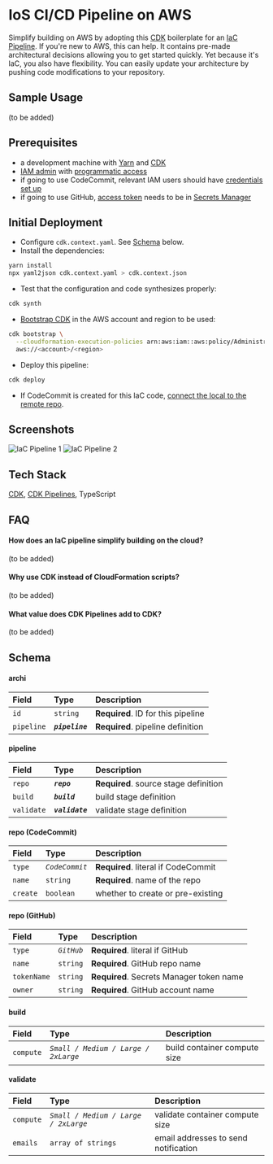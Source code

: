 # IoS CI/CD Pipeline on AWS

Simplify building on AWS by adopting this [CDK](https://docs.aws.amazon.com/cdk/latest/guide/home.html) boilerplate for an [IaC Pipeline](https://searchitoperations.techtarget.com/tip/Building-an-infrastructure-as-code-pipeline-in-the-cloud). If you're new to AWS, this can help. It contains pre-made architectural decisions allowing you to get started quickly. Yet because it's IaC, you also have flexibility. You can easily update your architecture by pushing code modifications to your repository. 

## Sample Usage

(to be added)

## Prerequisites

* a development machine with [Yarn](https://yarnpkg.com/getting-started/install) and [CDK](https://docs.aws.amazon.com/cdk/latest/guide/getting_started.html)
* [IAM admin](https://docs.aws.amazon.com/IAM/latest/UserGuide/getting-started_create-admin-group.html) with [programmatic access](https://docs.aws.amazon.com/IAM/latest/UserGuide/id_users_create.html)
* if going to use CodeCommit, relevant IAM users should have [credentials set up](https://docs.aws.amazon.com/IAM/latest/UserGuide/id_credentials_ssh-keys.html)
* if going to use GitHub, [access token](https://docs.github.com/en/github/authenticating-to-github/keeping-your-account-and-data-secure/creating-a-personal-access-token) needs to be in [Secrets Manager](https://docs.aws.amazon.com/secretsmanager/latest/userguide/tutorials_basic.html)

## Initial Deployment

* Configure `cdk.context.yaml`. See [Schema](#schema) below.
* Install the dependencies:
```bash
yarn install
npx yaml2json cdk.context.yaml > cdk.context.json
```
* Test that the configuration and code synthesizes properly:
```bash
cdk synth
```
* [Bootstrap CDK](https://docs.aws.amazon.com/cdk/latest/guide/bootstrapping.html) in the AWS account and region to be used:
```bash
cdk bootstrap \
  --cloudformation-execution-policies arn:aws:iam::aws:policy/AdministratorAccess \
  aws://<account>/<region>
```
* Deploy this pipeline:
```bash
cdk deploy
```
* If CodeCommit is created for this IaC code, [connect the local to the remote repo](https://docs.aws.amazon.com/codecommit/latest/userguide/how-to-connect.html#how-to-connect-local).

## Screenshots

![IaC Pipeline 1](https://res.cloudinary.com/engr-lynx/image/upload/v1623983025/iac/iac-pipeline-1.png "IaC Pipeline 1")
![IaC Pipeline 2](https://res.cloudinary.com/engr-lynx/image/upload/v1623983025/iac/iac-pipeline-2.png "IaC Pipeline 2")

## Tech Stack

[CDK](https://docs.aws.amazon.com/cdk/latest/guide/home.html), [CDK Pipelines](https://aws.amazon.com/blogs/developer/cdk-pipelines-continuous-delivery-for-aws-cdk-applications/), TypeScript

## FAQ

#### How does an IaC pipeline simplify building on the cloud?

(to be added)

#### Why use CDK instead of CloudFormation scripts?

(to be added)

#### What value does CDK Pipelines add to CDK?

(to be added)

## Schema

#### archi

| Field | Type | Description |
| :- | :- | :- |
| `id` | `string` | **Required**. ID for this pipeline |
| `pipeline` | **_`pipeline`_** | **Required**. pipeline definition |

#### pipeline

| Field | Type | Description |
| :- | :- | :- |
| `repo` | **_`repo`_** | **Required**. source stage definition |
| `build` | **_`build`_** | build stage definition |
| `validate` | **_`validate`_** | validate stage definition |

#### repo (CodeCommit)

| Field | Type | Description |
| :- | :- | :- |
| `type` | _`CodeCommit`_ | **Required**. literal if CodeCommit |
| `name` | `string` | **Required**. name of the repo |
| `create` | `boolean` | whether to create or pre-existing |

#### repo (GitHub)

| Field | Type | Description |
| :- | :- | :- |
| `type` | _`GitHub`_ | **Required**. literal if GitHub |
| `name` | `string` | **Required**. GitHub repo name |
| `tokenName` | `string` | **Required**. Secrets Manager token name |
| `owner` | `string` | **Required**. GitHub account name |

#### build

| Field | Type | Description |
| :- | :- | :- |
| `compute` | _`Small / Medium / Large / 2xLarge`_ | build container compute size |

#### validate

| Field | Type | Description |
| :- | :- | :- |
| `compute` | _`Small / Medium / Large / 2xLarge`_ | validate container compute size |
| `emails` | `array of strings` | email addresses to send notification |
